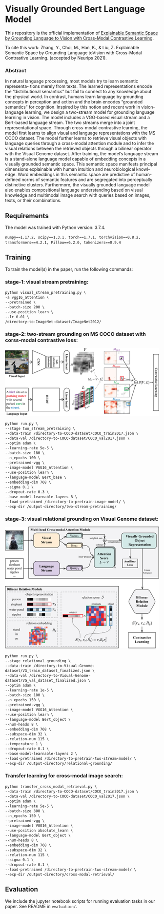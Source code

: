 # Visually Grounded Bert Language Model

This repository is the official implementation of [Explainable Semantic Space by Grounding Language to Vision with Cross-Modal Contrastive Learning](https://openreview.net/forum?id=ljOg2HIBDGH).

To cite this work:
Zhang, Y., Choi, M., Han, K., & Liu, Z. Explainable Semantic Space by Grounding Language toVision with Cross-Modal Contrastive Learning. (accepted by Neurips 2021).

### Abstract
In natural language processing, most models try to learn semantic representa- tions merely from texts. The learned representations encode the “distributional semantics” but fail to connect to any knowledge about the physical world. In contrast, humans learn language by grounding concepts in perception and action and the brain encodes “grounded semantics” for cognition. Inspired by this notion and recent work in vision-language learning, we design a two-stream model for grounding language learning in vision. The model includes a VGG-based visual stream and a Bert-based language stream. The two streams merge into a joint representational space. Through cross-modal contrastive learning, the model first learns to align visual and language representations with the MS COCO dataset. The model further learns to retrieve visual objects with language queries through a cross-modal attention module and to infer the visual relations between the retrieved objects through a bilinear operator with the Visual Genome dataset. After training, the model’s language stream is a stand-alone language model capable of embedding concepts in a visually grounded semantic space. This semantic space manifests principal dimensions explainable with human intuition and neurobiological knowl- edge. Word embeddings in this semantic space are predictive of human-defined norms of semantic features and are segregated into perceptually distinctive clusters. Furthermore, the visually grounded language model also enables compositional language understanding based on visual knowledge and multimodal image search with queries based on images, texts, or their combinations.

## Requirements

The model was trained with Python version: 3.7.4.

`numpy==1.17.2, scipy==1.3.1, torch==1.7.1, torchvision==0.8.2, transformers==4.2.1, Pillow==6.2.0, tokenizers==0.9.4`

## Training

To train the model(s) in the paper, run the following commands:

### stage-1: visual stream pretraining:
```
python visual_stream_pretraining.py \
-a vgg16_attention \
--pretrained \
--batch-size 200 \
--use-position learn \
--lr 0.01 \
/directory-to-ImageNet-dataset/ImageNet2012/
```

### stage-2: two-stream grounding on MS COCO dataset with corss-modal contrastive loss:

![visual grounding of natural language](figures/model_structure_horizontal.jpg?raw=true)

```
python run.py \
--stage two_stream_pretraining \
--data-train /directory-to-COCO-dataset/COCO_train2017.json \
--data-val /directory-to-COCO-dataset/COCO_val2017.json \
--optim adam \
--learning-rate 5e-5 \
--batch-size 180 \
--n_epochs 100 \
--pretrained-vgg \
--image-model VGG16_Attention \
--use-position learn \
--language-model Bert_base \
--embedding-dim 768 \
--sigma 0.1 \
--dropout-rate 0.3 \
--base-model-learnable-layers 8 \
--load-pretrained /directory-to-pretrain-image-model/ \
--exp-dir /output-directory/two-stream-pretraining/
```

### stage-3: visual relational grounding on Visual Genome dataset:

![visual grounding of natural language](figures/finetune_structure.jpg?raw=true)

```
python run.py \
--stage relational_grounding \
--data-train /directory-to-Visual-Genome-dataset/VG_train_dataset_finalized.json \
--data-val /directory-to-Visual-Genome-dataset/VG_val_dataset_finalized.json \
--optim adam \
--learning-rate 1e-5 \
--batch-size 180 \
--n_epochs 150 \
--pretrained-vgg \
--image-model VGG16_Attention \
--use-position learn \
--language-model Bert_object \
--num-heads 8 \
--embedding-dim 768 \
--subspace-dim 32 \
--relation-num 115 \
--temperature 1 \
--dropout-rate 0.1 \
--base-model-learnable-layers 2 \
--load-pretrained /directory-to-pretrain-two-stream-model/ \
--exp-dir /output-directory/relational-grounding/
```
### Transfer learning for cross-modal image search:
```
python transfer_cross_modal_retrieval.py \
--data-train /directory-to-COCO-dataset/COCO_train2017.json \
--data-val /directory-to-COCO-dataset/COCO_val2017.json \
--optim adam \
--learning-rate 5e-5 \
--batch-size 300 \
--n_epochs 150 \
--pretrained-vgg \
--image-model VGG16_Attention \
--use-position absolute_learn \
--language-model Bert_object \
--num-heads 8 \
--embedding-dim 768 \
--subspace-dim 32 \
--relation-num 115 \
--sigma 0.1 \
--dropout-rate 0.1 \
--load-pretrained /directory-to-pretrain-two-stream-model/ \
--exp-dir /output-directory/cross-modal-retrieval/
```

## Evaluation
We include the jupyter notebook scripts for running evaluation tasks in our paper. See README in `evaluation/`.
